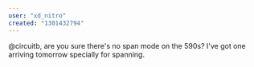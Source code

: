 ```yaml
---
user: "xd_nitro"
created: "1301432794"
---
```


@circuitb, are you sure there's no span mode on the 590s? I've got one arriving tomorrow specially for spanning.
